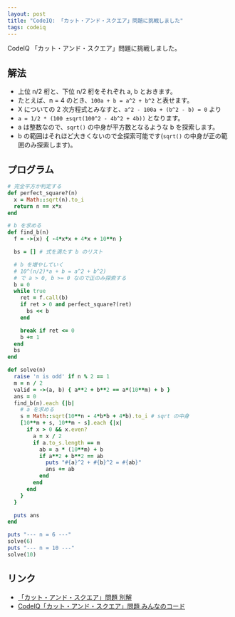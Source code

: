 ```yaml
---
layout: post
title: "CodeIQ: 「カット・アンド・スクエア」問題に挑戦しました"
tags: codeiq
---
```


CodeIQ 「カット・アンド・スクエア」問題に挑戦しました。

## 解法

- 上位 n/2 桁と、下位 n/2 桁をそれぞれ a, b とおきます。
- たとえば、n = 4 のとき、`100a + b = a^2 + b^2` と表せます。
- X についての 2 次方程式とみなすと、`a^2 - 100a + (b^2 - b) = 0` より
- `a = 1/2 * (100 ±sqrt(100^2 - 4b^2 + 4b))` となります。
- a は整数なので、`sqrt()` の中身が平方数となるような b を探索します。
- b の範囲はそれほど大きくないので全探索可能です(`sqrt()` の中身が正の範囲のみ探索します)。

## プログラム

```ruby
# 完全平方か判定する
def perfect_square?(n)
  x = Math::sqrt(n).to_i
  return n == x*x
end

# b を求める
def find_b(n)
  f = ->(x) { -4*x*x + 4*x + 10**n }

  bs = [] # 式を満たす b のリスト

  # b を増やしていく
  # 10^(n/2)*a + b = a^2 + b^2)
  # で a > 0, b >= 0 なので正のみ探索する
  b = 0
  while true
    ret = f.call(b)
    if ret > 0 and perfect_square?(ret)
      bs << b
    end

    break if ret <= 0
    b += 1
  end
  bs
end

def solve(n)
  raise 'n is odd' if n % 2 == 1
  m = n / 2
  valid = ->(a, b) { a**2 + b**2 == a*(10**m) + b }
  ans = 0
  find_b(n).each {|b|
    # a を求める
    s = Math::sqrt(10**n - 4*b*b + 4*b).to_i # sqrt の中身
    [10**m + s, 10**m - s].each {|x|
      if x > 0 && x.even?
        a = x / 2
        if a.to_s.length == m
          ab = a * (10**m) + b
          if a**2 + b**2 == ab
            puts "#{a}^2 + #{b}^2 = #{ab}"
            ans += ab
          end
        end
      end
    }
  }

  puts ans
end

puts "--- n = 6 ---"
solve(6)
puts "--- n = 10 ---"
solve(10)
```

## リンク

- [「カット・アンド・スクエア」問題 別解](http://riverplus.hatenablog.com/entry/2015/08/07/224228)
- [CodeIQ「カット・アンド・スクエア」問題 みんなのコード](http://togetter.com/li/857733)




